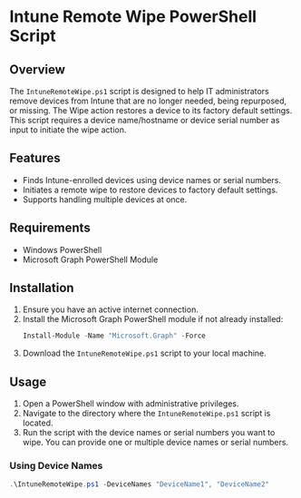 # Intune Remote Wipe PowerShell Script

## Overview

The `IntuneRemoteWipe.ps1` script is designed to help IT administrators remove devices from Intune that are no longer needed, being repurposed, or missing. The Wipe action restores a device to its factory default settings. This script requires a device name/hostname or device serial number as input to initiate the wipe action.

## Features

- Finds Intune-enrolled devices using device names or serial numbers.
- Initiates a remote wipe to restore devices to factory default settings.
- Supports handling multiple devices at once.

## Requirements

- Windows PowerShell
- Microsoft Graph PowerShell Module

## Installation

1. Ensure you have an active internet connection.
2. Install the Microsoft Graph PowerShell module if not already installed:
    ```powershell
    Install-Module -Name "Microsoft.Graph" -Force
    ```
3. Download the `IntuneRemoteWipe.ps1` script to your local machine.

## Usage

1. Open a PowerShell window with administrative privileges.
2. Navigate to the directory where the `IntuneRemoteWipe.ps1` script is located.
3. Run the script with the device names or serial numbers you want to wipe. You can provide one or multiple device names or serial numbers.

### Using Device Names

```powershell
.\IntuneRemoteWipe.ps1 -DeviceNames "DeviceName1", "DeviceName2"
